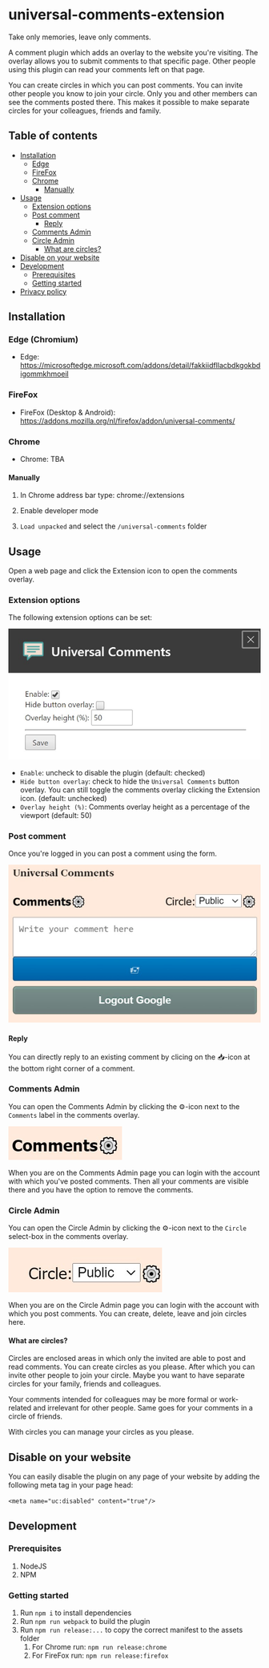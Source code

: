 # universal-comments-extension

Take only memories, leave only comments.

A comment plugin which adds an overlay to the website you're visiting. The overlay allows you to submit comments to that specific page.
Other people using this plugin can read your comments left on that page.

You can create circles in which you can post comments. You can invite other people you know to join your circle. Only you and other members can see the comments posted there.
This makes it possible to make separate circles for your colleagues, friends and family.

## Table of contents

-   [Installation](#installation)
    -   [Edge](#edge-chromium)
    -   [FireFox](#firefox)
    -   [Chrome](#chrome)
        -   [Manually](#manually)
-   [Usage](#usage)
    -   [Extension options](#extension-options)
    -   [Post comment](#post-comment)
        -   [Reply](#reply)
    -   [Comments Admin](#comment-admin)
    -   [Circle Admin](#circle-admin)
        -   [What are circles?](#what-are-circles)
-   [Disable on your website](#disable-on-your-website)
-   [Development](#development)
    -   [Prerequisites](#prerequisites)
    -   [Getting started](#getting-started)
-   [Privacy policy](privacy.txt)

## Installation

### Edge (Chromium)

-   Edge: https://microsoftedge.microsoft.com/addons/detail/fakkiidfllacbdkgokbdigommkhmoeil

### FireFox

-   FireFox (Desktop & Android): https://addons.mozilla.org/nl/firefox/addon/universal-comments/

### Chrome

-   Chrome: TBA

#### Manually

1. In Chrome address bar type: chrome://extensions

1. Enable developer mode

1. `Load unpacked` and select the `/universal-comments` folder

## Usage

Open a web page and click the Extension icon to open the comments overlay.

### Extension options

The following extension options can be set:

![Extension options](https://github.com/willemliu/universal-comments-plugin/blob/master/screenshots/options.jpg?raw=true "Extension options")

-   `Enable`: uncheck to disable the plugin (default: checked)
-   `Hide button overlay`: check to hide the `Universal Comments` button overlay. You can still toggle the comments overlay clicking the Extension icon. (default: unchecked)
-   `Overlay height (%)`: Comments overlay height as a percentage of the viewport (default: 50)

### Post comment

Once you're logged in you can post a comment using the form.

![Comment form](https://github.com/willemliu/universal-comments-plugin/blob/master/screenshots/CommentForm.jpg?raw=true "Comment form")

#### Reply

You can directly reply to an existing comment by clicing on the 📥-icon at the bottom right corner of a comment.

### Comments Admin

You can open the Comments Admin by clicking the ⚙️-icon next to the `Comments` label in the comments overlay.

![Comments Admin](https://github.com/willemliu/universal-comments-plugin/blob/master/screenshots/CommentsSettingsIcon.jpg?raw=true "Comments Admin")

When you are on the Comments Admin page you can login with the account with which you've posted comments.
Then all your comments are visible there and you have the option to remove the comments.

### Circle Admin

You can open the Circle Admin by clicking the ⚙️-icon next to the `Circle` select-box in the comments overlay.

![Circle Admin](https://github.com/willemliu/universal-comments-plugin/blob/master/screenshots/CircleSettingsIcon.jpg?raw=true "Circle Admin")

When you are on the Circle Admin page you can login with the account with which you post comments.
You can create, delete, leave and join circles here.

#### What are circles?

Circles are enclosed areas in which only the invited are able to post and read comments.
You can create circles as you please. After which you can invite other people to join your circle.
Maybe you want to have separate circles for your family, friends and colleagues.

Your comments intended for colleagues may be more formal or work-related and irrelevant for other people.
Same goes for your comments in a circle of friends.

With circles you can manage your circles as you please.

## Disable on your website

You can easily disable the plugin on any page of your website by adding the following meta tag in your page head:

`<meta name="uc:disabled" content="true"/>`

## Development

### Prerequisites

1. NodeJS
1. NPM

### Getting started

1. Run `npm i` to install dependencies
1. Run `npm run webpack` to build the plugin
1. Run `npm run release:...` to copy the correct manifest to the assets folder
    1. For Chrome run: `npm run release:chrome`
    1. For FireFox run: `npm run release:firefox`
